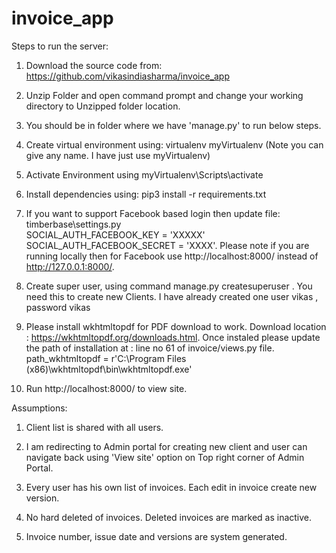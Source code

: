 # invoice_app
Steps to run the server:
 
1.	Download the source code from: https://github.com/vikasindiasharma/invoice_app
 2. Unzip Folder and open command prompt and change your working directory to Unzipped folder location.
 3. You should be in folder where we have 'manage.py' to run below steps. 
 4. Create virtual environment using: virtualenv myVirtualenv (Note you can give any name. I have just use myVirtualenv) 
 5. Activate Environment using myVirtualenv\Scripts\activate 
 6. Install dependencies using: pip3 install -r requirements.txt 
 7. If you want to support Facebook based login then update file: timberbase\settings.py  
 SOCIAL_AUTH_FACEBOOK_KEY = 'XXXXX' 
 SOCIAL_AUTH_FACEBOOK_SECRET = 'XXXX'.
 Please note if you are running locally then for Facebook use http://localhost:8000/ instead of http://127.0.0.1:8000/.
 
 8. Create super user, using command manage.py createsuperuser . You need this to create new Clients. I have already created one user vikas , password vikas 
 
 9. Please install wkhtmltopdf for PDF download to work. Download location : https://wkhtmltopdf.org/downloads.html. Once instaled please update the path of installation at : line no 61 of invoice/views.py file. path_wkhtmltopdf = r'C:\Program Files (x86)\wkhtmltopdf\bin\wkhtmltopdf.exe'
 
 10. Run http://localhost:8000/ to view site.
 
 Assumptions: 
 
 1. Client list is shared with all users. 
 
 2. I am redirecting to Admin portal for creating new client and user can navigate back using 'View site' option on Top right corner of Admin Portal.
 
 3. Every user has his own list of invoices. Each edit in invoice create new version.
 
 4. No hard deleted of invoices. Deleted invoices are marked as inactive. 
 
 5. Invoice number, issue date and versions are system generated.

